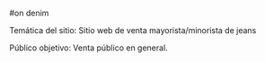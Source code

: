 #on denim

Temática del sitio: Sitio web de venta mayorista/minorista de jeans

Público objetivo: Venta público en general.